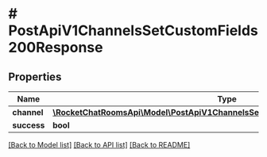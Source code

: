 # # PostApiV1ChannelsSetCustomFields200Response

## Properties

Name | Type | Description | Notes
------------ | ------------- | ------------- | -------------
**channel** | [**\RocketChatRoomsApi\Model\PostApiV1ChannelsSetCustomFields200ResponseChannel**](PostApiV1ChannelsSetCustomFields200ResponseChannel.md) |  | [optional]
**success** | **bool** |  | [optional]

[[Back to Model list]](../../README.md#models) [[Back to API list]](../../README.md#endpoints) [[Back to README]](../../README.md)
